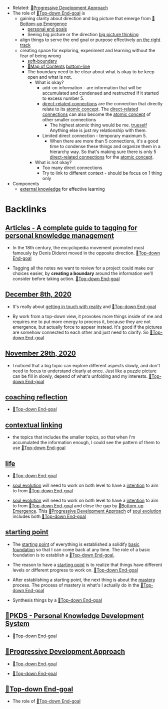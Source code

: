 - Related: [🌱Progressive Development Approach](<🌱Progressive Development Approach.md>)
- The role of [🌲Top-down End-goal](<🌲Top-down End-goal.md>) is 
    - gaining clarity about direction and big picture that emerge from [🌲Bottom-up Emergence](<🌲Bottom-up Emergence.md>)
        - [personal end goals](<personal end goals.md>) 
        - Seeing big picture or the direction [big picture thinking](<big picture thinking.md>)
    - align things to serve the end goal or purpose effectively [on the right track](<on the right track.md>)
    - creating space for exploring, experiment and learning without the fear of being wrong
        - [soft-boundary](<soft-boundary.md>)
        - [🧭Map of Contents](<🧭Map of Contents.md>) [bottom-line](<bottom-line.md>)
        - The boundary need to be clear about what is okay to be keep open and what is not.
            - What is okay?
                - add-on information - are information that will be accumulated and condensed and restructred if it started to excess number 5.
                - [direct-related connections](<direct-related connections.md>) are the connection that directly relate to its [atomic concept](<atomic concept.md>). The [direct-related connections](<direct-related connections.md>) can also become the [atomic concept](<atomic concept.md>) of other smaller connections
                    - The highest atomic thing would be me. [trueself](<trueself.md>) Anything else is just my relationship with them.
                - Limited direct connection - temporary maximum 5.
                    - When there are more than 5 connections, it's a good time to condense these things and organize them in a hierarchy way. So that's making sure there is only 5 [direct-related connections](<direct-related connections.md>) for the [atomic concept](<atomic concept.md>).
            - What is not okay?
                - Too many direct connections
                - Try to link to different context - should be focus on 1 thing only
- Components
    - [external knowledge](<external knowledge.md>) for effective learning

# Backlinks
## [Articles - A complete guide to tagging for personal knowledge management](<Articles - A complete guide to tagging for personal knowledge management.md>)
- In the 18th century, the encyclopedia movement promoted most famously by Denis Diderot moved in the opposite direction. [🌲Top-down End-goal](<🌲Top-down End-goal.md>)

- Tagging all the notes we want to review for a project could make our choices easier, by **creating a boundary** around the information we’ll consider before taking action. [🌲Top-down End-goal](<🌲Top-down End-goal.md>)

## [December 8th, 2020](<December 8th, 2020.md>)
- It's really about [getting in touch with reality](<getting in touch with reality.md>) and [🌲Top-down End-goal](<🌲Top-down End-goal.md>)

- By work from a top-down view, it provokes more things inside of me and requires me to put more energy to process it, because they are not emergence, but actually force to appear instead. It's good if the pictures are somehow connected to each other and just need to clarify. So [🌲Top-down End-goal](<🌲Top-down End-goal.md>)

## [November 29th, 2020](<November 29th, 2020.md>)
- I noticed that a big topic can explore different aspects slowly, and don't need to focus to understand clearly at once. Just like a puzzle picture can be fill in slowly, depend of what's unfolding and my interests. [🌲Top-down End-goal](<🌲Top-down End-goal.md>)

## [coaching reflection](<coaching reflection.md>)
- [🌲Top-down End-goal](<🌲Top-down End-goal.md>)

## [contextual linking](<contextual linking.md>)
- the topics that includes the smaller topics, so that when I'm accumulated the information enough, I could see the pattern of them to use [🌲Top-down End-goal](<🌲Top-down End-goal.md>)

## [life](<life.md>)
- [🌲Top-down End-goal](<🌲Top-down End-goal.md>)

- [soul evolution](<soul evolution.md>) will need to work on both level to have a [intention](<intention.md>) to aim to from [🌲Top-down End-goal](<🌲Top-down End-goal.md>)

- [soul evolution](<soul evolution.md>) will need to work on both level to have a [intention](<intention.md>) to aim to from [🌲Top-down End-goal](<🌲Top-down End-goal.md>) and close the gap by [🌲Bottom-up Emergence](<🌲Bottom-up Emergence.md>). This [🌱Progressive Development Approach](<🌱Progressive Development Approach.md>) of [soul evolution](<soul evolution.md>) includes both [🌲Top-down End-goal](<🌲Top-down End-goal.md>)

## [starting point](<starting point.md>)
- The [starting point](<starting point.md>) of everything is established a solidify [basic foundation](<basic foundation.md>) so that I can come back at any time. The role of a basic foundation is to establish a [🌲Top-down End-goal](<🌲Top-down End-goal.md>),

- The reason to have a [starting point](<starting point.md>) is to realize that things have different levels or different progress to work on. [🌲Top-down End-goal](<🌲Top-down End-goal.md>)

- After establishing a starting point, the next thing is about the [mastery](<mastery.md>) process. The process of mastery is what's I actually do in the [🌲Top-down End-goal](<🌲Top-down End-goal.md>)

- Synthesis things by a [🌲Top-down End-goal](<🌲Top-down End-goal.md>)

## [🌱PKDS - Personal Knowledge Development System](<🌱PKDS - Personal Knowledge Development System.md>)
- [🌲Top-down End-goal](<🌲Top-down End-goal.md>)

## [🌱Progressive Development Approach](<🌱Progressive Development Approach.md>)
- [🌲Top-down End-goal](<🌲Top-down End-goal.md>)

-  [🌲Top-down End-goal](<🌲Top-down End-goal.md>)

## [🌲Top-down End-goal](<🌲Top-down End-goal.md>)
- The role of [🌲Top-down End-goal](<🌲Top-down End-goal.md>)

